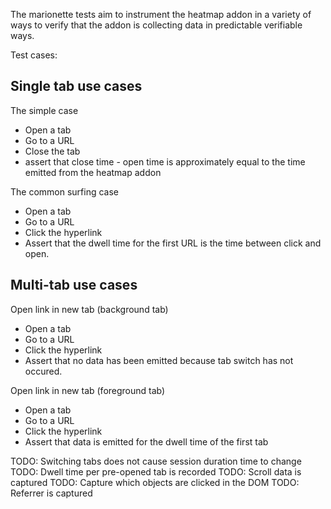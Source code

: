 The marionette tests aim to instrument the heatmap addon in a variety
of ways to verify that the addon is collecting data in predictable
verifiable ways.

Test cases:


Single tab use cases
--------------------


The simple case
* Open a tab
* Go to a URL
* Close the tab
* assert that close time - open time is approximately equal to the
  time emitted from the heatmap addon


The common surfing case
* Open a tab
* Go to a URL
* Click the hyperlink
* Assert that the dwell time for the first URL is the time between
  click and open.

Multi-tab use cases
-------------------

Open link in new tab (background tab)
* Open a tab
* Go to a URL
* Click the hyperlink
* Assert that no data has been emitted because tab switch has not
  occured.

Open link in new tab (foreground tab)
* Open a tab
* Go to a URL
* Click the hyperlink
* Assert that data is emitted for the dwell time of the first tab

TODO: Switching tabs does not cause session duration time to change
TODO: Dwell time per pre-opened tab is recorded
TODO: Scroll data is captured
TODO: Capture which objects are clicked in the DOM
TODO: Referrer is captured
